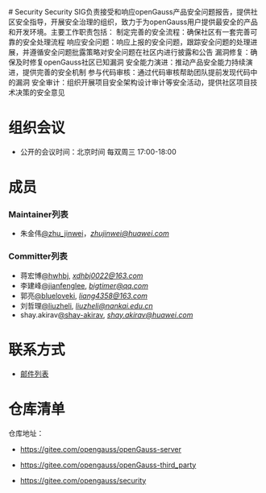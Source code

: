 ﻿﻿# Security
Security SIG负责接受和响应openGauss产品安全问题报告，提供社区安全指导，开展安全治理的组织，致力于为openGauss用户提供最安全的产品和开发环境。主要工作职责包括：
制定完善的安全流程：确保社区有一套完善可靠的安全处理流程
响应安全问题：响应上报的安全问题，跟踪安全问题的处理进展，并遵循安全问题批露策略对安全问题在社区内进行披露和公告
漏洞修复：确保及时修复openGauss社区已知漏洞
安全能力演进：推动产品安全能力持续演进，提供完善的安全机制
参与代码审核：通过代码审核帮助团队提前发现代码中的漏洞
安全审计：组织开展项目安全架构设计审计等安全活动，提供社区项目技术决策的安全意见



# 组织会议

- 公开的会议时间：北京时间 每双周三 17:00-18:00

# 成员

### Maintainer列表

- 朱金伟[@zhu_jinwei](https://gitee.com/zhu_jinwei)，*zhujinwei@huawei.com*


### Committer列表

- 蒋宏博[@hwhbj](https://gitee.com/hwhbj), *xdhbj0022@163.com*
- 李建峰[@jianfenglee](https://gitee.com/jianfenglee), *bigtimer@qq.com*
- 郭亮[@blueloveki](https://gitee.com/blueloveki), *liang4358@163.com*
- 刘哲理[@liuzheli](https://gitee.com/liuzheli), *liuzheli@nankai.edu.cn*
- shay.akirav[@shay-akirav](https://gitee.com/shay-akirav), *shay.akirav@huawei.com*

# 联系方式

- [邮件列表](https://mailweb.opengauss.org/postorius/lists/securityannounce.opengauss.org/)

# 仓库清单

仓库地址：

- https://gitee.com/opengauss/openGauss-server

- https://gitee.com/opengauss/openGauss-third_party

- https://gitee.com/opengauss/security
